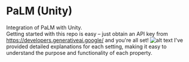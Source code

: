 # PaLM (Unity)
Integration of PaLM with Unity.<br/>
Getting started with this repo is easy – just obtain an API key from https://developers.generativeai.google/ and you're all set!
![alt text](https://github.com/RayanYousef/PaLM-Unity-/blob/main/Misc/APIKey.jpg?raw=true)
I've provided detailed explanations for each setting, making it easy to understand the purpose and functionality of each property.

